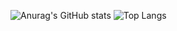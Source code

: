 ![Anurag's GitHub stats](https://github-readme-stats.vercel.app/api?username=Originallityy&show_icons=true&theme=transparent)
![Top Langs](https://github-readme-stats.vercel.app/api/top-langs/?username=Originallityy&layout=compact&langs_count=10&hide=HTML)

<!--
**Originallityy/Originallityy** is a ✨ _special_ ✨ repository because its `README.md` (this file) appears on your GitHub profile.

Here are some ideas to get you started:

- 🔭 I’m currently working on ...
- 🌱 I’m currently learning ...
- 👯 I’m looking to collaborate on ...
- 🤔 I’m looking for help with ...
- 💬 Ask me about ...
- 📫 How to reach me: ...
- 😄 Pronouns: ...
- ⚡ Fun fact: ...
-->
